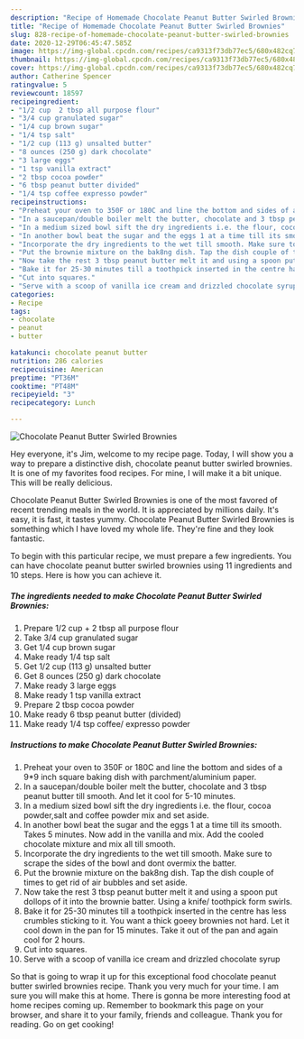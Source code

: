 ```yaml
---
description: "Recipe of Homemade Chocolate Peanut Butter Swirled Brownies"
title: "Recipe of Homemade Chocolate Peanut Butter Swirled Brownies"
slug: 828-recipe-of-homemade-chocolate-peanut-butter-swirled-brownies
date: 2020-12-29T06:45:47.585Z
image: https://img-global.cpcdn.com/recipes/ca9313f73db77ec5/680x482cq70/chocolate-peanut-butter-swirled-brownies-recipe-main-photo.jpg
thumbnail: https://img-global.cpcdn.com/recipes/ca9313f73db77ec5/680x482cq70/chocolate-peanut-butter-swirled-brownies-recipe-main-photo.jpg
cover: https://img-global.cpcdn.com/recipes/ca9313f73db77ec5/680x482cq70/chocolate-peanut-butter-swirled-brownies-recipe-main-photo.jpg
author: Catherine Spencer
ratingvalue: 5
reviewcount: 18597
recipeingredient:
- "1/2 cup  2 tbsp all purpose flour"
- "3/4 cup granulated sugar"
- "1/4 cup brown sugar"
- "1/4 tsp salt"
- "1/2 cup (113 g) unsalted butter"
- "8 ounces (250 g) dark chocolate"
- "3 large eggs"
- "1 tsp vanilla extract"
- "2 tbsp cocoa powder"
- "6 tbsp peanut butter divided"
- "1/4 tsp coffee expresso powder"
recipeinstructions:
- "Preheat your oven to 350F or 180C and line the bottom and sides of a 9*9 inch square baking dish with parchment/aluminium paper."
- "In a saucepan/double boiler melt the butter, chocolate and 3 tbsp peanut butter till smooth. And let it cool for 5-10 minutes."
- "In a medium sized bowl sift the dry ingredients i.e. the flour, cocoa powder,salt and coffee powder mix and set aside."
- "In another bowl beat the sugar and the eggs 1 at a time till its smooth. Takes 5 minutes. Now add in the vanilla and mix. Add the cooled chocolate mixture and mix all till smooth."
- "Incorporate the dry ingredients to the wet till smooth. Make sure to scrape the sides of the bowl and dont overmix the batter."
- "Put the brownie mixture on the bak8ng dish. Tap the dish couple of times to get rid of air bubbles and set aside."
- "Now take the rest 3 tbsp peanut butter melt it and using a spoon put dollops of it into the brownie batter. Using a knife/ toothpick form swirls."
- "Bake it for 25-30 minutes till a toothpick inserted in the centre has less crumbles sticking to it. You want a thick goeey brownies not hard. Let it cool down in the pan for 15 minutes. Take it out of the pan and again cool for 2 hours."
- "Cut into squares."
- "Serve with a scoop of vanilla ice cream and drizzled chocolate syrup"
categories:
- Recipe
tags:
- chocolate
- peanut
- butter

katakunci: chocolate peanut butter 
nutrition: 286 calories
recipecuisine: American
preptime: "PT36M"
cooktime: "PT48M"
recipeyield: "3"
recipecategory: Lunch

---
```



![Chocolate Peanut Butter Swirled Brownies](https://img-global.cpcdn.com/recipes/ca9313f73db77ec5/680x482cq70/chocolate-peanut-butter-swirled-brownies-recipe-main-photo.jpg)

Hey everyone, it's Jim, welcome to my recipe page. Today, I will show you a way to prepare a distinctive dish, chocolate peanut butter swirled brownies. It is one of my favorites food recipes. For mine, I will make it a bit unique. This will be really delicious.

Chocolate Peanut Butter Swirled Brownies is one of the most favored of recent trending meals in the world. It is appreciated by millions daily. It's easy, it is fast, it tastes yummy. Chocolate Peanut Butter Swirled Brownies is something which I have loved my whole life. They're fine and they look fantastic.




To begin with this particular recipe, we must prepare a few ingredients. You can have chocolate peanut butter swirled brownies using 11 ingredients and 10 steps. Here is how you can achieve it.

<!--inarticleads1-->

##### The ingredients needed to make Chocolate Peanut Butter Swirled Brownies:

1. Prepare 1/2 cup + 2 tbsp all purpose flour
1. Take 3/4 cup granulated sugar
1. Get 1/4 cup brown sugar
1. Make ready 1/4 tsp salt
1. Get 1/2 cup (113 g) unsalted butter
1. Get 8 ounces (250 g) dark chocolate
1. Make ready 3 large eggs
1. Make ready 1 tsp vanilla extract
1. Prepare 2 tbsp cocoa powder
1. Make ready 6 tbsp peanut butter (divided)
1. Make ready 1/4 tsp coffee/ expresso powder




<!--inarticleads2-->

##### Instructions to make Chocolate Peanut Butter Swirled Brownies:

1. Preheat your oven to 350F or 180C and line the bottom and sides of a 9*9 inch square baking dish with parchment/aluminium paper.
1. In a saucepan/double boiler melt the butter, chocolate and 3 tbsp peanut butter till smooth. And let it cool for 5-10 minutes.
1. In a medium sized bowl sift the dry ingredients i.e. the flour, cocoa powder,salt and coffee powder mix and set aside.
1. In another bowl beat the sugar and the eggs 1 at a time till its smooth. Takes 5 minutes. Now add in the vanilla and mix. Add the cooled chocolate mixture and mix all till smooth.
1. Incorporate the dry ingredients to the wet till smooth. Make sure to scrape the sides of the bowl and dont overmix the batter.
1. Put the brownie mixture on the bak8ng dish. Tap the dish couple of times to get rid of air bubbles and set aside.
1. Now take the rest 3 tbsp peanut butter melt it and using a spoon put dollops of it into the brownie batter. Using a knife/ toothpick form swirls.
1. Bake it for 25-30 minutes till a toothpick inserted in the centre has less crumbles sticking to it. You want a thick goeey brownies not hard. Let it cool down in the pan for 15 minutes. Take it out of the pan and again cool for 2 hours.
1. Cut into squares.
1. Serve with a scoop of vanilla ice cream and drizzled chocolate syrup




So that is going to wrap it up for this exceptional food chocolate peanut butter swirled brownies recipe. Thank you very much for your time. I am sure you will make this at home. There is gonna be more interesting food at home recipes coming up. Remember to bookmark this page on your browser, and share it to your family, friends and colleague. Thank you for reading. Go on get cooking!
